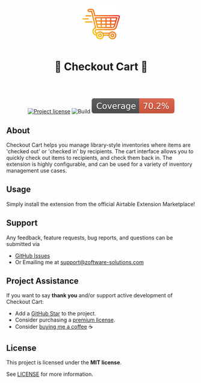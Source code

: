 <h1 align="center">
  <a href="https://github.com/Zakinator123/checkout-cart">
  <img src="assets/fire-shopping-cart.svg" alt="Cart Logo" width="100" height="100">
  </a>
</h1>
<div align="center">
  <h1>🚀 Checkout Cart 🚀</h1>
  <br />

<div align="center">
<br />

[![Project license](https://img.shields.io/github/license/Zakinator123/checkout-cart.svg?style=flat-square)](LICENSE)
![Build](https://github.com/Zakinator123/checkout-cart/actions/workflows/build.yml/badge.svg)
![Code Coverage](https://raw.githubusercontent.com/Zakinator123/checkout-cart/main/assets/coverage-badge.svg)

</div>
</div>

## About

Checkout Cart helps you manage library-style inventories where items are 'checked out' or 'checked in' by recipients.
The cart interface allows you to quickly check out items to recipients, and check them back in. The extension is highly
configurable, and can be used for a variety of inventory management use cases.

[//]: # (<details>)

[//]: # (<summary>Screenshots</summary>)

[//]: # (<br>)

[//]: # ()

[//]: # (|                               Home Page                               |                               Login Page                               |)

[//]: # (|:---------------------------------------------------------------------:|:----------------------------------------------------------------------:|)

[//]: # (| <img src="docs/images/screenshot.png" title="Home Page" width="100%"> | <img src="docs/images/screenshot.png" title="Login Page" width="100%"> |)

[//]: # ()

[//]: # (</details>)

## Usage

Simply install the extension from the official Airtable Extension Marketplace!

## Support

Any feedback, feature requests, bug reports, and questions can be submitted via

- [GitHub Issues](https://github.com/Zakinator123/checkout-cart/issues/new?assignees=&labels=question&template=04_SUPPORT_QUESTION.md&title=support%3A+)
- Or Emailing me at support@zoftware-solutions.com

## Project Assistance

If you want to say **thank you** and/or support active development of Checkout Cart:

- Add a [GitHub Star](https://github.com/Zakinator123/checkout-cart) to the project.
- Consider purchasing a [premium license](https://www.zoftware-solutions.com/l/checkoutcart).
- Consider [buying me a coffee](https://www.buymeacoffee.com/zakey) ☕️

## License

This project is licensed under the **MIT license**.

See [LICENSE](LICENSE) for more information.